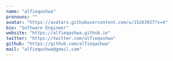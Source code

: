 ```yaml
---
name: "alfieqashwa"
pronouns: ""
avatar: "https://avatars.githubusercontent.com/u/15263927?v=4"
bio: "Software Engineer"
website: "https://alfieqashwa.github.io"
twitter: "https://twitter.com/alfieqashwa"
github: "https://github.com/alfieqashwa"
mail: "alfieqashwa@gmail.com"
---
```

